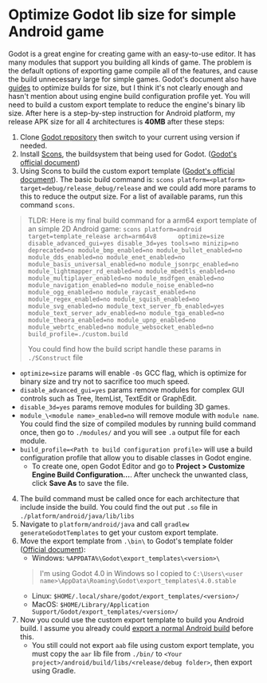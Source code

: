 
# Optimize Godot lib size for simple Android game

Godot is a great engine for creating game with an easy-to-use editor. It has many modules that support you building all kinds of game.
The problem is the default options of exporting game compile all of the features, and cause the build unnecessary large for simple games.
Godot's document also have [guides](https://docs.godotengine.org/en/latest/contributing/development/compiling/optimizing_for_size.html) to optimize builds for size, but I think it's not clearly enough and hasn't mention about using engine build configuration profile yet.
You will need to build a custom export template to reduce the engine's binary lib size. After here is a step-by-step instruction for Android platform, my release APK size for all 4 architectures is **40MB** after these steps:

1. Clone [Godot repository](https://github.com/godotengine/godot) then switch to your current using version if needed.
 2. Install [Scons](https://scons.org/pages/download.html), the buildsystem that being used for Godot. ([Godot's official document](https://docs.godotengine.org/en/3.1/development/compiling/introduction_to_the_buildsystem.html))
 3. Using Scons to build the custom export template ([Godot's official document](https://docs.godotengine.org/en/latest/contributing/development/compiling/compiling_for_android.html#doc-compiling-for-android)). The basic build command is:
 `scons platform=<platform> target=debug/release_debug/release`
 and we could add more params to this to reduce the output size. For a list of available params, run this command `scons`.
> TLDR: Here is my final build command for a arm64 export template of an simple 2D Android game:
> `scons platform=android target=template_release arch=arm64v8      optimize=size disable_advanced_gui=yes disable_3d=yes tools=no minizip=no  deprecated=no module_bmp_enabled=no module_bullet_enabled=no module_dds_enabled=no module_enet_enabled=no module_basis_universal_enabled=no module_jsonrpc_enabled=no module_lightmapper_rd_enabled=no module_mbedtls_enabled=no module_multiplayer_enabled=no module_msdfgen_enabled=no module_navigation_enabled=no module_noise_enabled=no module_ogg_enabled=no module_raycast_enabled=no module_regex_enabled=no module_squish_enabled=no module_svg_enabled=no module_text_server_fb_enabled=yes module_text_server_adv_enabled=no module_tga_enabled=no module_theora_enabled=no module_upnp_enabled=no module_webrtc_enabled=no module_websocket_enabled=no build_profile=./custom.build`
> 
> You could find how the build script handle these params in `./SConstruct` file

   - `optimize=size` params will enable `-0s` GCC flag, which is optimize for binary size and try not to sacrifice too much speed.
- `disable_advanced_gui=yes` params remove modules for complex GUI controls such as Tree, ItemList, TextEdit or GraphEdit.
- `disable_3d=yes` params remove modules for building 3D games.
- `module_\<module name>_enabled=no` will remove module with `module name`. You could find the size of compiled modules by running build command once, then go to `./modules/` and you will see `.a` output file for each module.
- `build_profile=<Path to build configuration profile>` will use a build configuration profile that allow you to disable classes in Godot engine.
    -  To create one, open Godot Editor and go to **Project > Customize Engine Build Configuration…**. After uncheck the unwanted class, click **Save As** to save the file.
4. The build command must be called once for each architecture that include inside the build. You could find the out put `.so` file in `./platform/android/java/lib/libs`
5. Navigate to `platform/android/java` and call `gradlew  generateGodotTemplates` to get your custom export template.
6. Move the export template from `.\bin\` to Godot's template folder ([Official document](https://docs.godotengine.org/en/latest/contributing/development/compiling/compiling_for_android.html#using-the-export-templates)):
    - Windows: `%APPDATA%\Godot\export_templates\<version>\` 
    > I'm using Godot 4.0 in Windows so I copied to `C:\Users\<user name>\AppData\Roaming\Godot\export_templates\4.0.stable`
    - Linux: `$HOME/.local/share/godot/export_templates/<version>/`
    - MacOS: `$HOME/Library/Application Support/Godot/export_templates/<version>/`
 7. Now you could use the custom export template to build you Android build. I assume you already could [export a normal Android build](https://docs.godotengine.org/en/3.1/getting_started/step_by_step/exporting.html?highlight=export#android) before this.
     - You still could not export `aab` file using custom export template, you must copy the `aar` lib file from `./bin/` to `<Your project>/android/build/libs/<release/debug folder>`, then export using Gradle.
